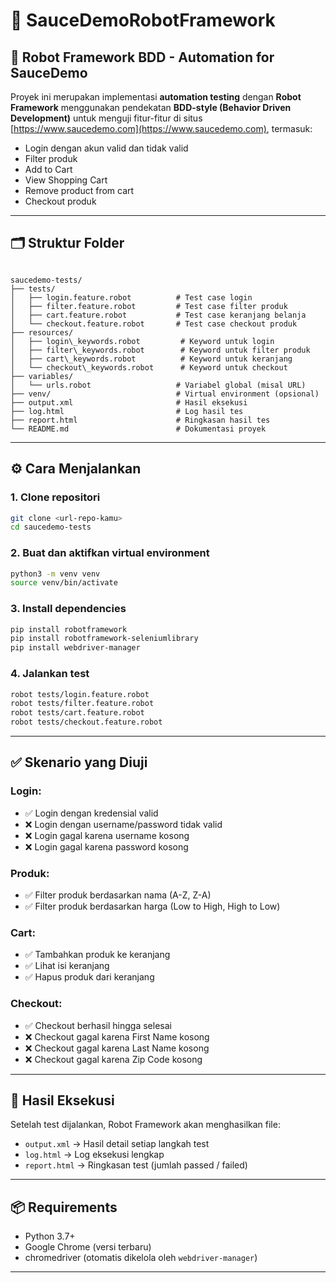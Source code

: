 # 🧪 SauceDemoRobotFramework

## 🤖 Robot Framework BDD - Automation for SauceDemo

Proyek ini merupakan implementasi **automation testing** dengan **Robot Framework** menggunakan pendekatan **BDD-style (Behavior Driven Development)** untuk menguji fitur-fitur di situs [https://www.saucedemo.com](https://www.saucedemo.com), termasuk:

- Login dengan akun valid dan tidak valid
- Filter produk
- Add to Cart
- View Shopping Cart
- Remove product from cart
- Checkout produk

---

## 🗂️ Struktur Folder

```

saucedemo-tests/
├── tests/
│   ├── login.feature.robot          # Test case login
│   ├── filter.feature.robot         # Test case filter produk
│   ├── cart.feature.robot           # Test case keranjang belanja
│   └── checkout.feature.robot       # Test case checkout produk
├── resources/
│   ├── login\_keywords.robot         # Keyword untuk login
│   ├── filter\_keywords.robot        # Keyword untuk filter produk
│   ├── cart\_keywords.robot          # Keyword untuk keranjang
│   └── checkout\_keywords.robot      # Keyword untuk checkout
├── variables/
│   └── urls.robot                   # Variabel global (misal URL)
├── venv/                            # Virtual environment (opsional)
├── output.xml                       # Hasil eksekusi
├── log.html                         # Log hasil tes
├── report.html                      # Ringkasan hasil tes
└── README.md                        # Dokumentasi proyek

````

---

## ⚙️ Cara Menjalankan

### 1. Clone repositori

```bash
git clone <url-repo-kamu>
cd saucedemo-tests
````

### 2. Buat dan aktifkan virtual environment

```bash
python3 -m venv venv
source venv/bin/activate
```

### 3. Install dependencies

```bash
pip install robotframework
pip install robotframework-seleniumlibrary
pip install webdriver-manager
```

### 4. Jalankan test

```bash
robot tests/login.feature.robot
robot tests/filter.feature.robot
robot tests/cart.feature.robot
robot tests/checkout.feature.robot
```

---

## ✅ Skenario yang Diuji

### Login:

* ✅ Login dengan kredensial valid
* ❌ Login dengan username/password tidak valid
* ❌ Login gagal karena username kosong
* ❌ Login gagal karena password kosong

### Produk:

* ✅ Filter produk berdasarkan nama (A-Z, Z-A)
* ✅ Filter produk berdasarkan harga (Low to High, High to Low)

### Cart:

* ✅ Tambahkan produk ke keranjang
* ✅ Lihat isi keranjang
* ✅ Hapus produk dari keranjang

### Checkout:

* ✅ Checkout berhasil hingga selesai
* ❌ Checkout gagal karena First Name kosong
* ❌ Checkout gagal karena Last Name kosong
* ❌ Checkout gagal karena Zip Code kosong

---

## 🧪 Hasil Eksekusi

Setelah test dijalankan, Robot Framework akan menghasilkan file:

* `output.xml` → Hasil detail setiap langkah test
* `log.html` → Log eksekusi lengkap
* `report.html` → Ringkasan test (jumlah passed / failed)

---

## 📦 Requirements

* Python 3.7+
* Google Chrome (versi terbaru)
* chromedriver (otomatis dikelola oleh `webdriver-manager`)

---

